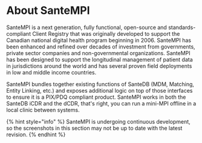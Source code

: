 # About SanteMPI

SanteMPI is a next generation, fully functional, open-source and standards-compliant Client Registry that was originally developed to support the Canadian national digital health program beginning in 2006. SanteMPI has been enhanced and refined over decades of investment from governments, private sector companies and non-governmental organizations. SanteMPI has been designed to support the longitudinal management of patient data in jurisdictions around the world and has several proven field deployments in low and middle income countries. 

SanteMPI bundles together existing functions of SanteDB \(MDM, Matching, Entity Linking, etc.\) and exposes additional logic on top of those interfaces to ensure it is a PIX/PDQ compliant product. SanteMPI works in both the SanteDB iCDR and the dCDR, that's right, you can run a mini-MPI offline in a local clinic between systems.

{% hint style="info" %}
SanteMPI is undergoing continuous development, so the screenshots in this section may not be up to date with the latest revision.
{% endhint %}


